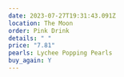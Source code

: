 ```yaml
---
date: 2023-07-27T19:31:43.091Z
location: The Moon
order: Pink Drink
details: " "
price: "7.81"
pearls: Lychee Popping Pearls
buy_again: Y
---
```

